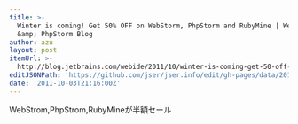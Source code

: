```yaml
---
title: >-
  Winter is coming! Get 50% OFF on WebStorm, PhpStorm and RubyMine | WebStorm
  &amp; PhpStorm Blog
author: azu
layout: post
itemUrl: >-
  http://blog.jetbrains.com/webide/2011/10/winter-is-coming-get-50-off-on-webstorm-phpstorm-and-rubymine/
editJSONPath: 'https://github.com/jser/jser.info/edit/gh-pages/data/2011/10/index.json'
date: '2011-10-03T21:16:00Z'
---
```

WebStrom,PhpStrom,RubyMineが半額セール
